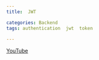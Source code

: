 ```yaml
---
title:  JWT

categories: Backend 
tags: authentication  jwt  token
 
---
```


  
[YouTube](https://www.youtube.com/watch?v=1QiOXWEbqYQ&t=3s)  
